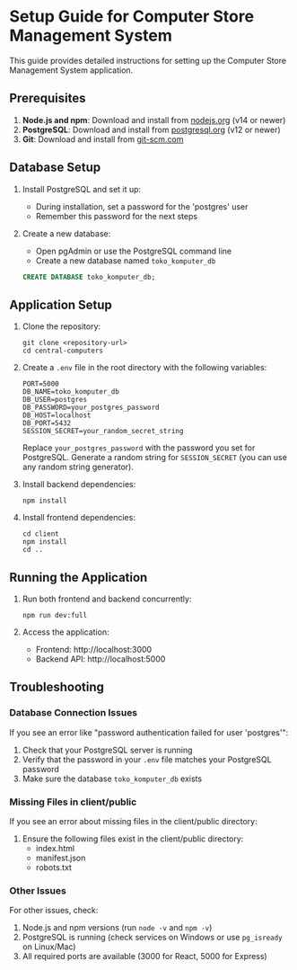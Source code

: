 # Setup Guide for Computer Store Management System

This guide provides detailed instructions for setting up the Computer Store Management System application.

## Prerequisites

1. **Node.js and npm**: Download and install from [nodejs.org](https://nodejs.org/) (v14 or newer)
2. **PostgreSQL**: Download and install from [postgresql.org](https://www.postgresql.org/) (v12 or newer)
3. **Git**: Download and install from [git-scm.com](https://git-scm.com/)

## Database Setup

1. Install PostgreSQL and set it up:
   - During installation, set a password for the 'postgres' user
   - Remember this password for the next steps

2. Create a new database:
   - Open pgAdmin or use the PostgreSQL command line
   - Create a new database named `toko_komputer_db`

   ```sql
   CREATE DATABASE toko_komputer_db;
   ```

## Application Setup

1. Clone the repository:
   ```
   git clone <repository-url>
   cd central-computers
   ```

2. Create a `.env` file in the root directory with the following variables:
   ```
   PORT=5000
   DB_NAME=toko_komputer_db
   DB_USER=postgres
   DB_PASSWORD=your_postgres_password
   DB_HOST=localhost
   DB_PORT=5432
   SESSION_SECRET=your_random_secret_string
   ```

   Replace `your_postgres_password` with the password you set for PostgreSQL.
   Generate a random string for `SESSION_SECRET` (you can use any random string generator).

3. Install backend dependencies:
   ```
   npm install
   ```

4. Install frontend dependencies:
   ```
   cd client
   npm install
   cd ..
   ```

## Running the Application

1. Run both frontend and backend concurrently:
   ```
   npm run dev:full
   ```

2. Access the application:
   - Frontend: http://localhost:3000
   - Backend API: http://localhost:5000

## Troubleshooting

### Database Connection Issues

If you see an error like "password authentication failed for user 'postgres'":

1. Check that your PostgreSQL server is running
2. Verify that the password in your `.env` file matches your PostgreSQL password
3. Make sure the database `toko_komputer_db` exists

### Missing Files in client/public

If you see an error about missing files in the client/public directory:

1. Ensure the following files exist in the client/public directory:
   - index.html
   - manifest.json
   - robots.txt

### Other Issues

For other issues, check:
1. Node.js and npm versions (run `node -v` and `npm -v`)
2. PostgreSQL is running (check services on Windows or use `pg_isready` on Linux/Mac)
3. All required ports are available (3000 for React, 5000 for Express) 